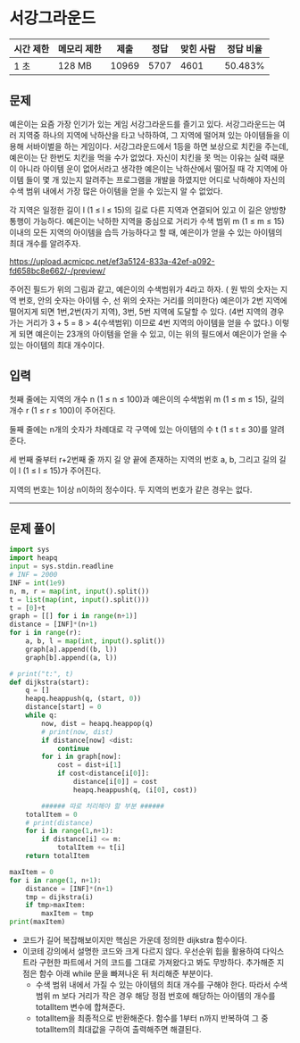 # 서강그라운드

| 시간 제한 | 메모리 제한 | 제출 | 정답 | 맞힌 사람 | 정답 비율 |
| --- | --- | --- | --- | --- | --- |
| 1 초 | 128 MB | 10969 | 5707 | 4601 | 50.483% |

## 문제

예은이는 요즘 가장 인기가 있는 게임 서강그라운드를 즐기고 있다. 서강그라운드는 여러 지역중 하나의 지역에 낙하산을 타고 낙하하여, 그 지역에 떨어져 있는 아이템들을 이용해 서바이벌을 하는 게임이다. 서강그라운드에서 1등을 하면 보상으로 치킨을 주는데, 예은이는 단 한번도 치킨을 먹을 수가 없었다. 자신이 치킨을 못 먹는 이유는 실력 때문이 아니라 아이템 운이 없어서라고 생각한 예은이는 낙하산에서 떨어질 때 각 지역에 아이템 들이 몇 개 있는지 알려주는 프로그램을 개발을 하였지만 어디로 낙하해야 자신의 수색 범위 내에서 가장 많은 아이템을 얻을 수 있는지 알 수 없었다.

각 지역은 일정한 길이 l (1 ≤ l ≤ 15)의 길로 다른 지역과 연결되어 있고 이 길은 양방향 통행이 가능하다. 예은이는 낙하한 지역을 중심으로 거리가 수색 범위 m (1 ≤ m ≤ 15) 이내의 모든 지역의 아이템을 습득 가능하다고 할 때, 예은이가 얻을 수 있는 아이템의 최대 개수를 알려주자.

https://upload.acmicpc.net/ef3a5124-833a-42ef-a092-fd658bc8e662/-/preview/

주어진 필드가 위의 그림과 같고, 예은이의 수색범위가 4라고 하자. ( 원 밖의 숫자는 지역 번호, 안의 숫자는 아이템 수, 선 위의 숫자는 거리를 의미한다) 예은이가 2번 지역에 떨어지게 되면 1번,2번(자기 지역), 3번, 5번 지역에 도달할 수 있다. (4번 지역의 경우 가는 거리가 3 + 5 = 8 > 4(수색범위) 이므로 4번 지역의 아이템을 얻을 수 없다.) 이렇게 되면 예은이는 23개의 아이템을 얻을 수 있고, 이는 위의 필드에서 예은이가 얻을 수 있는 아이템의 최대 개수이다.

## 입력

첫째 줄에는 지역의 개수 n (1 ≤ n ≤ 100)과 예은이의 수색범위 m (1 ≤ m ≤ 15), 길의 개수 r (1 ≤ r ≤ 100)이 주어진다.

둘째 줄에는 n개의 숫자가 차례대로 각 구역에 있는 아이템의 수 t (1 ≤ t ≤ 30)를 알려준다.

세 번째 줄부터 r+2번째 줄 까지 길 양 끝에 존재하는 지역의 번호 a, b, 그리고 길의 길이 l (1 ≤ l ≤ 15)가 주어진다.

지역의 번호는 1이상 n이하의 정수이다. 두 지역의 번호가 같은 경우는 없다.

---

## 문제 풀이

```python
import sys 
import heapq 
input = sys.stdin.readline 
# INF = 2000
INF = int(1e9)
n, m, r = map(int, input().split())
t = list(map(int, input().split()))
t = [0]+t
graph = [[] for i in range(n+1)]
distance = [INF]*(n+1)
for i in range(r):
    a, b, l = map(int, input().split())
    graph[a].append((b, l))
    graph[b].append((a, l))

# print("t:", t)
def dijkstra(start):
    q = []
    heapq.heappush(q, (start, 0))
    distance[start] = 0
    while q:
        now, dist = heapq.heappop(q)
        # print(now, dist)
        if distance[now] <dist:
            continue 
        for i in graph[now]:
            cost = dist+i[1]
            if cost<distance[i[0]]:
                distance[i[0]] = cost 
                heapq.heappush(q, (i[0], cost))

		###### 따로 처리해야 할 부분 ######
    totalItem = 0
    # print(distance)
    for i in range(1,n+1):
        if distance[i] <= m:
            totalItem += t[i]
    return totalItem

maxItem = 0
for i in range(1, n+1):
    distance = [INF]*(n+1)
    tmp = dijkstra(i)
    if tmp>maxItem:
        maxItem = tmp 
print(maxItem)
```

- 코드가 길어 복잡해보이지만 핵심은 가운데 정의한 dijkstra 함수이다.
- 이코테 강의에서 설명한 코드와 크게 다르지 않다. 우선순위 힙을 활용하여 다익스트라 구현한 파트에서 거의 코드를 그대로 가져왔다고 봐도 무방하다. 추가해준 지점은 함수 아래 while 문을 빠져나온 뒤 처리해준 부분이다.
    - 수색 범위 내에서 가질 수 있는 아이템의 최대 개수를 구해야 한다. 따라서 수색범위 m 보다 거리가 작은 경우 해당 정점 번호에 해당하는 아이템의 개수를 totalItem 변수에 합쳐준다.
    - totalItem을 최종적으로 반환해준다. 함수를 1부터 n까지 반복하여 그 중 totalItem의 최대값을 구하여 출력해주면 해결된다.